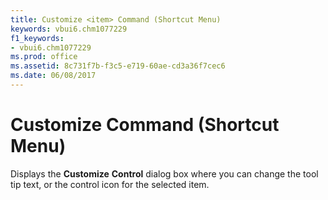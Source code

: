```yaml
---
title: Customize <item> Command (Shortcut Menu)
keywords: vbui6.chm1077229
f1_keywords:
- vbui6.chm1077229
ms.prod: office
ms.assetid: 8c731f7b-f3c5-e719-60ae-cd3a36f7cec6
ms.date: 06/08/2017
---
```



# Customize <item> Command (Shortcut Menu)

Displays the  **Customize** **Control** dialog box where you can change the tool tip text, or the control icon for the selected item.


